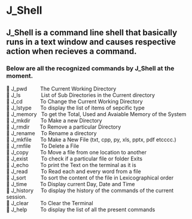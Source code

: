 # J_Shell

## J_Shell is a command line shell that basically runs in a text window and causes respective action when recieves a command.

### Below are all the recognized commands by J_Shell at the moment.

🔑 J_pwd &nbsp;&nbsp;&nbsp;&nbsp;&nbsp;&nbsp;&nbsp;&nbsp;The Current Working Directory  
🔑 J_ls &nbsp;&nbsp;&nbsp;&nbsp;&nbsp;&nbsp;&nbsp;&nbsp;&nbsp;&nbsp;&nbsp;&nbsp;&nbsp;List of Sub Directories in the Current directory  
🔑 J_cd &nbsp;&nbsp;&nbsp;&nbsp;&nbsp;&nbsp;&nbsp;&nbsp;&nbsp;&nbsp;&nbsp;To Change the Current Working Directory  
🔑 J_lstype &nbsp;&nbsp;&nbsp;&nbsp;&nbsp;To display the list of items of sepcific type  
🔑 J_memory &nbsp;&nbsp;To get the Total, Used and Avaiable Memory of the System  
🔑 J_mkdir &nbsp;&nbsp;&nbsp;&nbsp;&nbsp;&nbsp;To Make a new Directory  
🔑 J_rmdir &nbsp;&nbsp;&nbsp;&nbsp;&nbsp;&nbsp;To Remove a particular Directory  
🔑 J_rename &nbsp;&nbsp;&nbsp;To Rename a directory  
🔑 J_mkfile &nbsp;&nbsp;&nbsp;&nbsp;&nbsp;To Make a New File (txt, cpp, py, xls, pptx, pdf etcccc.)  
🔑 J_rmfile &nbsp;&nbsp;&nbsp;&nbsp;&nbsp;&nbsp;To Delete a File  
🔑 J_copy &nbsp;&nbsp;&nbsp;&nbsp;&nbsp;&nbsp;&nbsp;To Move a file from one location to another  
🔑 J_exist &nbsp;&nbsp;&nbsp;&nbsp;&nbsp;&nbsp;&nbsp;&nbsp;To check if a particular file or folder Exits  
🔑 J_echo &nbsp;&nbsp;&nbsp;&nbsp;&nbsp;&nbsp;&nbsp;To print the Text on the terminal as it is  
🔑 J_read &nbsp;&nbsp;&nbsp;&nbsp;&nbsp;&nbsp;&nbsp;&nbsp;To Read each and every word from a file  
🔑 J_sort &nbsp;&nbsp;&nbsp;&nbsp;&nbsp;&nbsp;&nbsp;&nbsp;&nbsp;To sort the content of the file in Lexicographical order  
🔑 J_time &nbsp;&nbsp;&nbsp;&nbsp;&nbsp;&nbsp;&nbsp;&nbsp;To Display current Day, Date and Time  
🔑 J_history &nbsp;&nbsp;&nbsp;&nbsp;To display the history of the commands of the current session.  
🔑 J_clear &nbsp; &nbsp;&nbsp;&nbsp;&nbsp;&nbsp;To Clear the Terminal  
🔑 J_help &nbsp;&nbsp;&nbsp;&nbsp;&nbsp;&nbsp;&nbsp;&nbsp;To display the list of all the present commands
